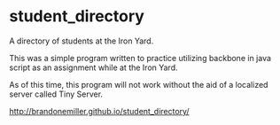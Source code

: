 student_directory
=================

A directory of students at the Iron Yard.  

This was a simple program written to practice utilizing backbone in java script as an assignment while at the Iron Yard.

As of this time, this program will not work without the aid of a localized server called Tiny Server.

http://brandonemiller.github.io/student_directory/
